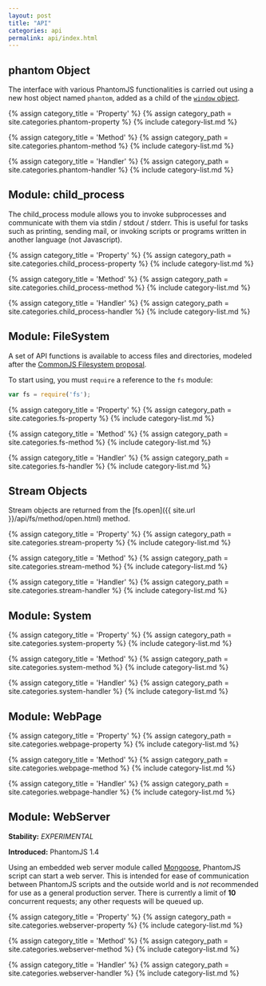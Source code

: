 ```yaml
---
layout: post
title: "API"
categories: api
permalink: api/index.html
---
```


## phantom Object

The interface with various PhantomJS functionalities is carried out using a new host object named `phantom`, added as a child of the [`window` object](https://developer.mozilla.org/en/DOM/window).

{% assign category_title = 'Property' %}
{% assign category_path = site.categories.phantom-property %}
{% include category-list.md %}

{% assign category_title = 'Method' %}
{% assign category_path = site.categories.phantom-method %}
{% include category-list.md %}

{% assign category_title = 'Handler' %}
{% assign category_path = site.categories.phantom-handler %}
{% include category-list.md %}

## Module: child_process

The child_process module allows you to invoke subprocesses and communicate with them via stdin / stdout / stderr. This is useful for tasks such as printing, sending mail, or invoking scripts or programs written in another language (not Javascript).

{% assign category_title = 'Property' %}
{% assign category_path = site.categories.child_process-property %}
{% include category-list.md %}

{% assign category_title = 'Method' %}
{% assign category_path = site.categories.child_process-method %}
{% include category-list.md %}

{% assign category_title = 'Handler' %}
{% assign category_path = site.categories.child_process-handler %}
{% include category-list.md %}

## Module: FileSystem

A set of API functions is available to access files and directories, modeled after the [CommonJS Filesystem proposal](http://wiki.commonjs.org/wiki/Filesystem).

To start using, you must `require` a reference to the `fs` module:

```javascript
var fs = require('fs');
```

{% assign category_title = 'Property' %}
{% assign category_path = site.categories.fs-property %}
{% include category-list.md %}

{% assign category_title = 'Method' %}
{% assign category_path = site.categories.fs-method %}
{% include category-list.md %}

{% assign category_title = 'Handler' %}
{% assign category_path = site.categories.fs-handler %}
{% include category-list.md %}

## Stream Objects

Stream objects are returned from the [fs.open]({{ site.url }}/api/fs/method/open.html) method.

{% assign category_title = 'Property' %}
{% assign category_path = site.categories.stream-property %}
{% include category-list.md %}

{% assign category_title = 'Method' %}
{% assign category_path = site.categories.stream-method %}
{% include category-list.md %}

{% assign category_title = 'Handler' %}
{% assign category_path = site.categories.stream-handler %}
{% include category-list.md %}

## Module: System

{% assign category_title = 'Property' %}
{% assign category_path = site.categories.system-property %}
{% include category-list.md %}

{% assign category_title = 'Method' %}
{% assign category_path = site.categories.system-method %}
{% include category-list.md %}

{% assign category_title = 'Handler' %}
{% assign category_path = site.categories.system-handler %}
{% include category-list.md %}

## Module: WebPage

{% assign category_title = 'Property' %}
{% assign category_path = site.categories.webpage-property %}
{% include category-list.md %}

{% assign category_title = 'Method' %}
{% assign category_path = site.categories.webpage-method %}
{% include category-list.md %}

{% assign category_title = 'Handler' %}
{% assign category_path = site.categories.webpage-handler %}
{% include category-list.md %}

## Module: WebServer

**Stability:** _EXPERIMENTAL_

**Introduced:** PhantomJS 1.4

Using an embedded web server module called [Mongoose](http://code.google.com/p/mongoose/), PhantomJS script can start a web server. This is intended for ease of communication between PhantomJS scripts and the outside world and is _not_ recommended for use as a general production server. There is currently a limit of **10** concurrent requests; any other requests will be queued up.

{% assign category_title = 'Property' %}
{% assign category_path = site.categories.webserver-property %}
{% include category-list.md %}

{% assign category_title = 'Method' %}
{% assign category_path = site.categories.webserver-method %}
{% include category-list.md %}

{% assign category_title = 'Handler' %}
{% assign category_path = site.categories.webserver-handler %}
{% include category-list.md %}
